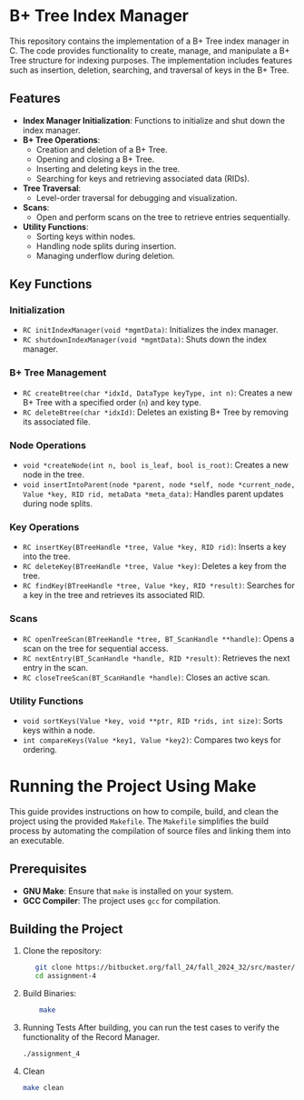 # B+ Tree Index Manager

This repository contains the implementation of a B+ Tree index manager in C. The code provides functionality to create, manage, and manipulate a B+ Tree structure for indexing purposes. The implementation includes features such as insertion, deletion, searching, and traversal of keys in the B+ Tree.

## Features

- **Index Manager Initialization**: Functions to initialize and shut down the index manager.
- **B+ Tree Operations**:
    - Creation and deletion of a B+ Tree.
    - Opening and closing a B+ Tree.
    - Inserting and deleting keys in the tree.
    - Searching for keys and retrieving associated data (RIDs).
- **Tree Traversal**:
    - Level-order traversal for debugging and visualization.
- **Scans**:
    - Open and perform scans on the tree to retrieve entries sequentially.
- **Utility Functions**:
    - Sorting keys within nodes.
    - Handling node splits during insertion.
    - Managing underflow during deletion.

## Key Functions

### Initialization
- `RC initIndexManager(void *mgmtData)`: Initializes the index manager.
- `RC shutdownIndexManager(void *mgmtData)`: Shuts down the index manager.

### B+ Tree Management
- `RC createBtree(char *idxId, DataType keyType, int n)`: Creates a new B+ Tree with a specified order (`n`) and key type.
- `RC deleteBtree(char *idxId)`: Deletes an existing B+ Tree by removing its associated file.

### Node Operations
- `void *createNode(int n, bool is_leaf, bool is_root)`: Creates a new node in the tree.
- `void insertIntoParent(node *parent, node *self, node *current_node, Value *key, RID rid, metaData *meta_data)`: Handles parent updates during node splits.

### Key Operations
- `RC insertKey(BTreeHandle *tree, Value *key, RID rid)`: Inserts a key into the tree.
- `RC deleteKey(BTreeHandle *tree, Value *key)`: Deletes a key from the tree.
- `RC findKey(BTreeHandle *tree, Value *key, RID *result)`: Searches for a key in the tree and retrieves its associated RID.

### Scans
- `RC openTreeScan(BTreeHandle *tree, BT_ScanHandle **handle)`: Opens a scan on the tree for sequential access.
- `RC nextEntry(BT_ScanHandle *handle, RID *result)`: Retrieves the next entry in the scan.
- `RC closeTreeScan(BT_ScanHandle *handle)`: Closes an active scan.

### Utility Functions
- `void sortKeys(Value *key, void **ptr, RID *rids, int size)`: Sorts keys within a node.
- `int compareKeys(Value *key1, Value *key2)`: Compares two keys for ordering.



# Running the Project Using Make

This guide provides instructions on how to compile, build, and clean the project using the provided `Makefile`. The `Makefile` simplifies the build process by automating the compilation of source files and linking them into an executable.

## Prerequisites

- **GNU Make**: Ensure that `make` is installed on your system.
- **GCC Compiler**: The project uses `gcc` for compilation.


## Building the Project

1. Clone the repository:
   ```bash
      git clone https://bitbucket.org/fall_24/fall_2024_32/src/master/
      cd assignment-4
   ```
2. Build Binaries:
   ```bash
       make
   ```
3. Running Tests
   After building, you can run the test cases to verify the functionality of the Record Manager.
   ```bash
   ./assignment_4
   ```
   
4. Clean
    ```bash
   make clean
   ```
